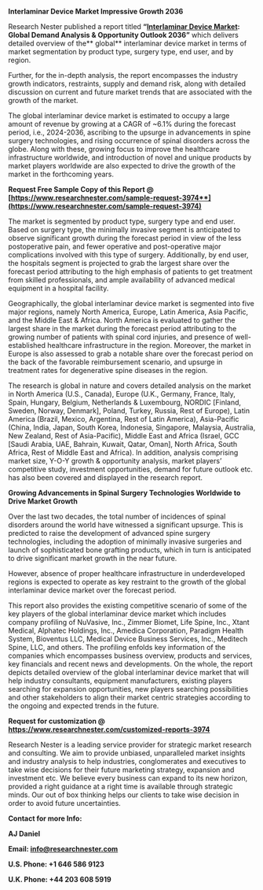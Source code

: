 ﻿**Interlaminar Device Market <a name="_hlk96518805"></a>Impressive Growth 2036**

Research Nester published a report titled **“[Interlaminar Device Market](https://www.researchnester.com/reports/interlaminar-device-market/3974): Global Demand Analysis & Opportunity Outlook 2036”** which delivers detailed overview of the** global** interlaminar device market in terms of market segmentation by product type, surgery type, end user, and by region.

Further, for the in-depth analysis, the report encompasses the industry growth indicators, restraints, supply and demand risk, along with detailed discussion on current and future market trends that are associated with the growth of the market.

The global interlaminar device market is estimated to occupy a large amount of revenue by growing at a CAGR of ~6.1% during the forecast period, i.e., 2024-2036, ascribing to the upsurge in advancements in spine surgery technologies, and rising occurrence of spinal disorders across the globe. Along with these, growing focus to improve the healthcare infrastructure worldwide, and introduction of novel and unique products by market players worldwide are also expected to drive the growth of the market in the forthcoming years. 

**Request Free Sample Copy of this Report @ [https://www.researchnester.com/sample-request-3974**](https://www.researchnester.com/sample-request-3974)**

The market is segmented by product type, surgery type and end user. Based on surgery type, the minimally invasive segment is anticipated to observe significant growth during the forecast period in view of the less postoperative pain, and fewer operative and post-operative major complications involved with this type of surgery. Additionally, by end user, the hospitals segment is projected to grab the largest share over the forecast period attributing to the high emphasis of patients to get treatment from skilled professionals, and ample availability of advanced medical equipment in a hospital facility. 

Geographically, the global interlaminar device market is segmented into five major regions, namely North America, Europe, Latin America, Asia Pacific, and the Middle East & Africa. North America is evaluated to gather the largest share in the market during the forecast period attributing to the growing number of patients with spinal cord injuries, and presence of well-established healthcare infrastructure in the region. Moreover, the market in Europe is also assessed to grab a notable share over the forecast period on the back of the favorable reimbursement scenario, and upsurge in treatment rates for degenerative spine diseases in the region.

The research is global in nature and covers detailed analysis on the market in North America (U.S., Canada), Europe (U.K., Germany, France, Italy, Spain, Hungary, Belgium, Netherlands & Luxembourg, NORDIC [Finland, Sweden, Norway, Denmark], Poland, Turkey, Russia, Rest of Europe), Latin America (Brazil, Mexico, Argentina, Rest of Latin America), Asia-Pacific (China, India, Japan, South Korea, Indonesia, Singapore, Malaysia, Australia, New Zealand, Rest of Asia-Pacific), Middle East and Africa (Israel, GCC [Saudi Arabia, UAE, Bahrain, Kuwait, Qatar, Oman], North Africa, South Africa, Rest of Middle East and Africa). In addition, analysis comprising market size, Y-O-Y growth & opportunity analysis, market players’ competitive study, investment opportunities, demand for future outlook etc. has also been covered and displayed in the research report.

**Growing Advancements in Spinal Surgery Technologies Worldwide to Drive Market Growth** 

Over the last two decades, the total number of incidences of spinal disorders around the world have witnessed a significant upsurge. This is predicted to raise the development of advanced spine surgery technologies, including the adoption of minimally invasive surgeries and launch of sophisticated bone grafting products, which in turn is anticipated to drive significant market growth in the near future.

However, absence of proper healthcare infrastructure in underdeveloped regions is expected to operate as key restraint to the growth of the global interlaminar device market over the forecast period.

This report also provides the existing competitive scenario of some of the key players of the global interlaminar device market which includes company profiling of NuVasive, Inc., Zimmer Biomet, Life Spine, Inc., Xtant Medical, Alphatec Holdings, Inc., Amedica Corporation, Paradigm Health System, Bioventus LLC, Medical Device Business Services, Inc., Meditech Spine, LLC, and others. The profiling enfolds key information of the companies which encompasses business overview, products and services, key financials and recent news and developments. On the whole, the report depicts detailed overview of the global interlaminar device market that will help industry consultants, equipment manufacturers, existing players searching for expansion opportunities, new players searching possibilities and other stakeholders to align their market centric strategies according to the ongoing and expected trends in the future.  

**Request for customization @ <https://www.researchnester.com/customized-reports-3974>**     

Research Nester is a leading service provider for strategic market research and consulting. We aim to provide unbiased, unparalleled market insights and industry analysis to help industries, conglomerates and executives to take wise decisions for their future marketing strategy, expansion and investment etc. We believe every business can expand to its new horizon, provided a right guidance at a right time is available through strategic minds. Our out of box thinking helps our clients to take wise decision in order to avoid future uncertainties.

**Contact for more Info:**

**AJ Daniel**

**Email: info@researchnester.com**

**U.S. Phone: +1 646 586 9123** 

**U.K. Phone: +44 203 608 5919**

